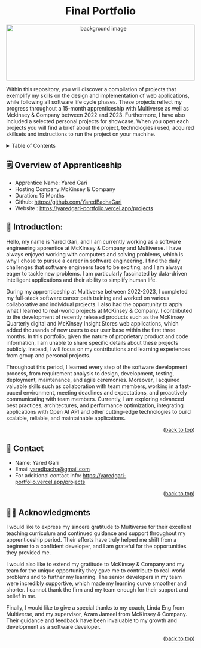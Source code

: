 <a name="readme-top"></a>

  <h1 align="center" >Final Portfolio</h1>
  <p align="center">
  <img src="https://cdn-images.zety.com/pages/how_to_write_web_developer_resume.jpg" alt="background image" height="150" width="100%">
</p>

  <p>
  Within this repository, you will discover a compilation of projects that exemplify my skills on the design and implementation of web applications, while following all software life cycle phases. These projects reflect my progress throughout a 15-month apprenticeship with Multiverse as well as Mckinsey & Company between 2022 and 2023. Furthermore, I have also included a selected personal projects for showcase. When you open each projects you will find a brief about the project, technologies i used, acquired skillsets and instructions to run the project on your machine. 
  </p>
</div>

<!-- TABLE OF CONTENTS -->
<details>
  <summary>Table of Contents</summary>
  <ol>
    <li><a href="#overview">Overview</a></li>
    <!-- <li><a href="#durable">Durable Skills</a></li>
    <li><a href="#technical">Technical Skills</a></li> -->
    <li><a href="#contact">Contact Me</a></li>
    <li><a href="#acknowledgments">Acknowledgments</a></li>
  </ol>
</details>

<!-- Overview -->


## 🗒️ Overview of Apprenticeship
- Apprentice Name: Yared Gari
- Hosting Company:McKinsey & Company
- Duration: 15 Months
- Github: https://github.com/YaredBachaGari
- Website : https://yaredgari-portfolio.vercel.app/projects

## 👋 Introduction:

Hello, my name is Yared Gari, and I am currently working as a software engineering apprentice at McKinsey & Company and Multiverse. I have always enjoyed working with computers and solving problems, which is why I chose to pursue a career in software engineering. I find the daily challenges that software engineers face to be exciting, and I am always eager to tackle new problems. I am particularly fascinated by data-driven intelligent applications and their ability to simplify human life.

During my apprenticeship at Multiverse between 2022-2023, I completed my full-stack software career path training and worked on various collaborative and individual projects. I also had the opportunity to apply what I learned to real-world projects at McKinsey & Company. I contributed to the development of recently released products such as the McKinsey Quarterly digital and McKinsey Insight Stores web applications, which added thousands of new users to our user base within the first three months. In this portfolio, given the nature of proprietary product and code information, I am unable to share specific details about these projects publicly. Instead, I will focus on my contributions and learning experiences from group and personal projects.

Throughout this period, I learned every step of the software development process, from requirement analysis to design, development, testing, deployment, maintenance, and agile ceremonies. Moreover, I acquired valuable skills such as collaboration with team members, working in a fast-paced environment, meeting deadlines and expectations, and proactively communicating with team members. Currently, I am exploring advanced best practices, architectures, and performance optimization, integrating applications with Open AI API and other cutting-edge technologies to build scalable, reliable, and maintainable applications.

<p align="right">(<a href="#readme-top">back to top</a>)</p>

<!-- Durable Skills Section -->

<!-- ### ⚙️ Durable Skills

As we all know, durable and soft skills are essential components for software development. They help to speed up the development process, understand the requirements, create a common goal among team members, and deliver high-quality services and products to users or clients. To showcase the skills I have acquired during my journey, I have created a separate directory within this repository called "Durable Skills" with its own descriptive ReadMe file. This directory outlines my contributions and learnings at both Multiverse and the firm.

<p align="right">(<a href="#readme-top">back to top</a>)</p>

<!-- Technical Projects Section -->

<!-- ### 🛠️ Technical Skills

Similar to the Durable Skills directory, I have also created a separate directory called "Technical Skills" with its own ReadMe file. Under this section, I have outlined and presented projects that I created during my training at Multiverse and my personal projects separately. Each project demonstrates different phases of the software development life cycle, architectural decisions, and technology choices with examples. For more information, please refer to the Technical Skills directory.

<p align="right">(<a href="#technical">back to top</a>)</p> --> 

<!-- CONTACT -->

## 📧 Contact

- Name: Yared Gari
- Email:yaredbacha@gmail.com
- For additional contact Info: https://yaredgari-portfolio.vercel.app/projects

<p align="right">(<a href="#readme-top">back to top</a>)</p>

<!-- ACKNOWLEDGMENTS -->

## 🙏🏽 Acknowledgments

I would like to express my sincere gratitude to Multiverse for their excellent teaching curriculum and continued guidance and support throughout my apprenticeship period. Their efforts have truly helped me shift from a beginner to a confident developer, and I am grateful for the opportunities they provided me.

I would also like to extend my gratitude to McKinsey & Company and my team for the unique opportunity they gave me to contribute to real-world problems and to further my learning. The senior developers in my team were incredibly supportive, which made my learning curve smoother and shorter. I cannot thank the firm and my team enough for their support and belief in me.

Finally, I would like to give a special thanks to my coach, Linda Eng from Multiverse, and my supervisor, Azam Jameel from McKinsey & Company. Their guidance and feedback have been invaluable to my growth and development as a software developer.

<p align="right">(<a href="#readme-top">back to top</a>)</p>
